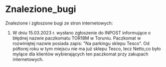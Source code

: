 # Znalezione_bugi
Znalezione i zgłoszone bugi ze stron internetowych:
1. W dniu 15.03.2023 r. wysłano zgłoszenie do INPOST informujące o błędnej nazwie paczkomatu TOR18M w Toruniu. Paczkomat w rozwiniętej nazwie posiada zapis: "Na parkingu sklepu Tesco". Od półtorej roku w tym miejscu nie ma już sklepu Tesco, lecz Netto,co było mylące dla klientów wybierających ten paczkomat przy zakupach internetowych.
